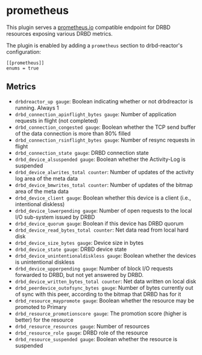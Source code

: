 # prometheus

This plugin serves a [prometheus.io](https://prometheus.io) compatible endpoint
for DRBD resources exposing various DRBD metrics.

The plugin is enabled by adding a `prometheus` section to drbd-reactor's configuration:

```
[[prometheus]]
enums = true
```

## Metrics

- `drbdreactor_up gauge`: Boolean indicating whether or not drbdreactor is running. Always 1
- `drbd_connection_apinflight_bytes gauge`: Number of application requests in flight (not completed)
- `drbd_connection_congested gauge`: Boolean whether the TCP send buffer of the data connection is more than 80% filled
- `drbd_connection_rsinflight_bytes gauge`: Number of resync requests in flight
- `drbd_connection_state gauge`: DRBD connection state
- `drbd_device_alsuspended gauge`: Boolean whether the Activity-Log is suspended
- `drbd_device_alwrites_total counter`: Number of updates of the activity log area of the meta data
- `drbd_device_bmwrites_total counter`: Number of updates of the bitmap area of the meta data
- `drbd_device_client gauge`: Boolean whether this device is a client (i.e., intentional diskless)
- `drbd_device_lowerpending gauge`: Number of open requests to the local I/O sub-system issued by DRBD
- `drbd_device_quorum gauge`: Boolean if this device has DRBD quorum
- `drbd_device_read_bytes_total counter`: Net data read from local hard disk
- `drbd_device_size_bytes gauge`: Device size in bytes
- `drbd_device_state gauge`: DRBD device state
- `drbd_device_unintentionaldiskless gauge`: Boolean whether the devices is unintentional diskless
- `drbd_device_upperpending gauge`: Number of block I/O requests forwarded to DRBD, but not yet answered by DRBD.
- `drbd_device_written_bytes_total counter`: Net data written on local disk
- `drbd_peerdevice_outofsync_bytes gauge`: Number of bytes currently out of sync with this peer, according to the bitmap that DRBD has for it
- `drbd_resource_maypromote gauge`: Boolean whether the resource may be promoted to Primary
- `drbd_resource_promotionscore gauge`: The promotion score (higher is better) for the resource
- `drbd_resource_resources gauge`: Number of resources
- `drbd_resource_role gauge`: DRBD role of the resource
- `drbd_resource_suspended gauge`: Boolean whether the resource is suspended
